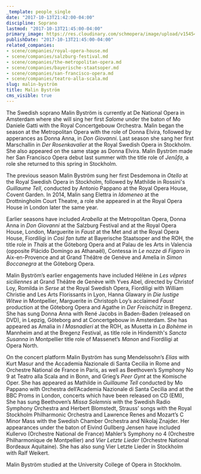 ```yaml
---
_template: people_single
date: "2017-10-13T21:42:00-04:00"
discipline: Soprano
lastmod: "2017-10-13T21:45:00-04:00"
primary_image: https://res.cloudinary.com/schmopera/image/upload/v1545409169/media/webhook-uploads/1507945323405/Malin%20Bystri%CC%82m%203%20-%20foto%20Peter%20Knutson.jpg.jpg
publishDate: "2017-10-13T21:45:00-04:00"
related_companies:
- scene/companies/royal-opera-house.md
- scene/companies/salzburg-festival.md
- scene/companies/the-metropolitan-opera.md
- scene/companies/bayerische-staatsoper.md
- scene/companies/san-francisco-opera.md
- scene/companies/teatro-alla-scala.md
slug: malin-byström
title: Malin Byström
cms_visible: true
---
```

The Swedish soprano Malin Byström is currently at De National Opera in Amsterdam where she will sing her first *Salome* under the baton of Mo Daniele Gatti with the Royal Concertgebouw Orchestra. Malin began the season at the Metropolitan Opera with the role of Donna Elvira, followed by apperances as Donna Anna, in *Don Giovanni*. Last season she sang her first Marschallin in *Der Rosenkavalier* at the Royal Swedish Opera in Stockholm. She also appeared on the same stage as Donna Elvira. Malin Byström made her San Francisco Opera debut last summer with the title role of *Jenůfa*, a role she returned to this spring in Stockholm.

The previous season Malin Byström sung her first Desdemona in *Otello* at the Royal Swedish Opera in Stockholm, followed by Mathilde in Rossini's *Guillaume Tell*, conducted by Antonio Pappano at the Royal Opera House, Covent Garden. In 2014, Malin sang Elettra in *Idomeneo* at the Drottningholm Court Theatre, a role she appeared in at the Royal Opera House in London later the same year.

Earlier seasons have included *Arabella* at the Metropolitan Opera, Donna Anna in *Don Giovanni* at the Salzburg Festival and at the Royal Opera House, London, Marguerite in *Faust* at the Met and at the Royal Opera House, Fiordiligi in *Così fan tutte* at Bayerische Staatsoper and the ROH, the title role in *Thaïs* at the Göteborg Opera and at Palau de les Arts in Valencia (opposite Plácido Domingo as Athanaël), Contessa in *Le nozze di Figaro* in Aix-en-Provence and at Grand Théâtre de Genève and Amelia in *Simon Boccanegra* at the Göteborg Opera.

Malin Byström’s earlier engagements have included Hélène in *Les vêpres siciliennes* at Grand Théâtre de Genève with Yves Abel, directed by Christof Loy, Romilda in *Serse* at the Royal Swedish Opera, Fiordiligi with William Christie and Les Arts Florissants in Lyon, Hanna Glawary in *Die lustige Witwe* in Montpellier, Marguerite in Christoph Loy’s acclaimed *Faust* production at the Göteborg Opera and Agathe in *Der Freischütz* in Bregenz. She has sung Donna Anna with René Jacobs in Baden-Baden (released on DVD), in Lepzig, Göteborg and at Concertgebouw in Amsterdam. She has appeared as Amalia in *I Masnadieri* at the ROH, as Musetta in *La Bohème* in Mannheim and at the Bregenz Festival, as title role in Hindemith's *Sancta Susanna* in Montpellier title role of Massenet’s *Manon* and Fiordiligi at Opera North.

On the concert platform Malin Byström has sung Mendelssohn’s *Elias* with Kurt Masur and the Accademia Nazionale di Santa Cecilia in Rome and Orchestre National de France in Paris, as well as Beethoven’s Symphony No 9 at Teatro alla Scala and in Bonn, and Grieg’s *Peer Gynt* at the Komische Oper. She has appeared as Mathilde in *Guillaume Tell* conducted by Mo Pappano with Orchestra dell’Academia Nazionale di Santa Cecilia and at the BBC Proms in London, concerts which have been released on CD (EMI), She has sung Beethoven’s *Missa Solemnis* with the Swedish Radio Symphony Orchestra and Herbert Blomstedt, Strauss’ songs with the Royal Stockholm Philharmonic Orchestra and Lawrence Renes and Mozart’s C Minor Mass with the Swedish Chamber Orchestra and Nikolaj Znajder. Her appearances under the baton of Eivind Gullberg Jensen have included Kullervo (Orchestre National de France) Mahler’s Symphony no 4 (Orchestre Philharmonique de Montpellier) and *Vier Letzte Lieder* (Orchestre National Bordeaux Aquitaine). She has also sung Vier Letzte Lieder in Stockholm with Ralf Weikert.

Malin Byström studied at the University College of Opera in Stockholm.